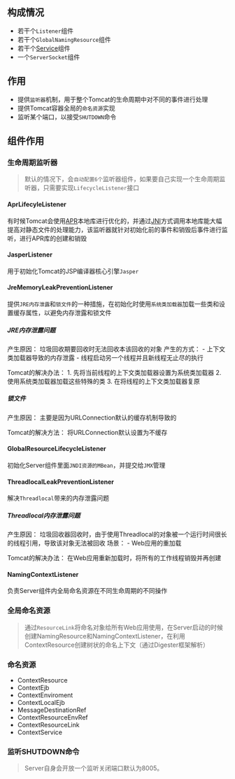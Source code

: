 ## 构成情况

- 若干个`Listener`组件
- 若干个`GlobalNamingResource`组件
- 若干个[Service](./Service)组件
- 一个`ServerSocket`组件

## 作用
- 提供`监听器`机制，用于整个Tomcat的生命周期中对不同的事件进行处理
- 提供Tomcat容器全局的`命名资源`实现
- 监听某个端口，以接受`SHUTDOWN`命令


## 组件作用

### 生命周期监听器

> 默认的情况下，会`自动配置6个`监听器组件，如果要自己实现一个生命周期监听器，只需要实现`LifecycleListener`接口

#### AprLifecyleListener 
有时候Tomcat会使用[APR](/appendix/APR.md)本地库进行优化的，并通过[JNI](/appendix/JNI.md)方式调用本地库能大幅提高对静态文件的处理能力，该监听器就针对初始化前的事件和销毁后事件进行监听，进行APR库的创建和销毁

#### JasperListener
用于初始化Tomcat的JSP编译器核心引擎`Jasper`

#### JreMemoryLeakPreventionListener
提供`JRE内存泄露`和`锁文件`的一种措施，在初始化时使用`系统类加载器`加载一些类和设置缓存属性，以避免内存泄露和锁文件

##### JRE内存泄露问题
产生原因：
	垃圾回收期要回收时无法回收本该回收的对象
产生的方式：
	- 上下文类加载器导致的内存泄露
	- 线程启动另一个线程并且新线程无止尽的执行

Tomcat的解决办法：
	1. 先将当前线程的上下文类加载器设置为系统类加载器
	2. 使用系统类加载器加载这些特殊的类
	3. 在将线程的上下文类加载器复原

##### 锁文件
产生原因：
	主要是因为URLConnection默认的缓存机制导致的

Tomcat的解决方法：
	将URLConnection默认设置为不缓存

#### GlobalResourceLifecycleListener
初始化Server组件里面`JNDI资源的MBean`，并提交给`JMX`管理

#### ThreadlocalLeakPreventionListener
解决`Threadlocal`带来的内存泄露问题

##### Threadlocal内存泄露问题
产生原因：
	垃圾回收器回收时，由于使用Threadlocal的对象被一个运行时间很长的线程引用，导致该对象无法被回收
场景：
	- Web应用的重加载

Tomcat的解决办法：
	在Web应用重新加载时，将所有的工作线程销毁并再创建

#### NamingContextListener
负责Server组件内全局命名资源在不同生命周期的不同操作


### 全局命名资源
> 通过`ResourceLink`将命名对象给所有Web应用使用，在Server启动的时候创建NamingResource和NamingContextListener，在利用ContextResource创建树状的命名上下文（通过Digester框架解析）

### 命名资源
- ContextResource
- ContextEjb
- ContextEnviroment
- ContextLocalEjb
- MessageDestinationRef
- ContextResourceEnvRef
- ContextResourceLink
- ContextService


### 监听SHUTDOWN命令
> Server自身会开放一个监听关闭端口默认为8005。







